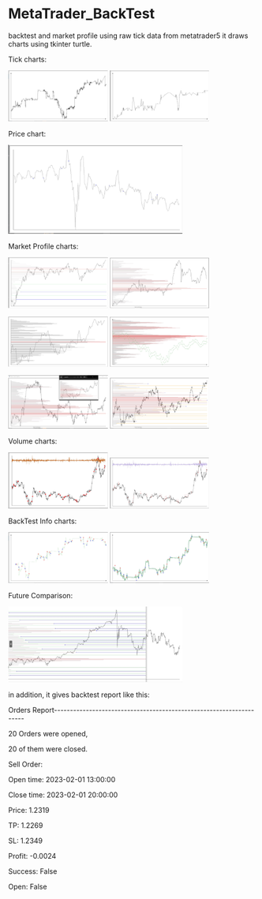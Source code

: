 # MetaTrader_BackTest
backtest and market profile using raw tick data from metatrader5
it draws charts using tkinter turtle.

Tick charts:

<img src="pics/1.JPG" width=40% height=auto> <img src="pics/2.JPG" width=40% height=auto> 

Price chart:

<img src="pics/3.JPG" width=70% height=auto> 

Market Profile charts:

<img src="pics/4.JPG" width=40% height=auto> <img src="pics/5.JPG" width=40% height=auto> 

<img src="pics/6.JPG" width=40% height=auto> <img src="pics/7.JPG" width=40% height=auto> 

<img src="pics/8.JPG" width=40% height=auto> <img src="pics/9.JPG" width=40% height=auto> 

Volume charts:

<img src="pics/10.JPG" width=40% height=auto> <img src="pics/11.JPG" width=40% height=auto> 

BackTest Info charts:

<img src="pics/14.JPG" width=40% height=auto> <img src="pics/13.JPG" width=40% height=auto>

Future Comparison:

<img src="pics/15.JPG" width=70% height=auto>


in addition, it gives backtest report like this:


<p>Orders Report--------------------------------------------------------------------
<p>20 Orders were opened, 
<p>20 of them were closed.

<p>Sell Order:
   <p>Open time: 2023-02-01 13:00:00
   <p>Close time: 2023-02-01 20:00:00
   <p>Price: 1.2319
   <p>TP: 1.2269
   <p>SL: 1.2349
   <p>Profit: -0.0024
   <p>Success: False
   <p>Open: False
